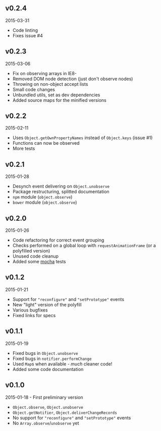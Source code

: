 ## v0.2.4

2015-03-31

* Code linting
* Fixes issue #4

## v0.2.3

2015-03-06

* Fix on observing arrays in IE8-
* Removed DOM node detection (just don't observe nodes)
* Throwing on non-object accept lists
* Small code changes
* Unbundled utils, set as dev dependencies
* Added source maps for the minified versions

## v0.2.2

2015-02-11

* Uses `Object.getOwnPropertyNames` instead of `Object.keys` (issue #1)
* Functions can now be observed
* More tests

## v0.2.1

2015-01-28

* Desynch event delivering on `Object.unobserve`
* Package restructuring, splitted documentation
* `npm` module (`object.observe`)
* `bower` module (`object.observe`)

## v0.2.0

2015-01-26

* Code refactoring for correct event grouping
* Checks performed on a global loop with `requestAnimationFrame` (or a polyfilled version)
* Unused code cleanup
* Added some [mocha](http://mochajs.org/) tests

## v0.1.2

2015-01-21

* Support for `"reconfigure"` and `"setPrototype"` events
* New "light" version of the polyfill
* Various bugfixes
* Fixed links for specs

## v0.1.1

2015-01-19

* Fixed bugs in `Object.unobserve`
* Fixed bugs in `notifier.performChange`
* Used `Map`s when available - *much* cleaner code!
* Added some code documentation

## v0.1.0

2015-01-18 - First preliminary version

* `Object.observe`, `Object.unobserve`
* `Object.getNotifier`, `Object.deliverChangeRecords`
* No support for `"reconfigure"` and `"setPrototype"` events
* No `Array.observe`/`unobserve` yet
